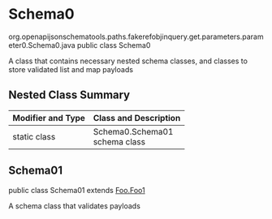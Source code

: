 # Schema0
org.openapijsonschematools.paths.fakerefobjinquery.get.parameters.parameter0.Schema0.java
public class Schema0

A class that contains necessary nested schema classes, and classes to store validated list and map payloads

## Nested Class Summary
| Modifier and Type | Class and Description |
| ----------------- | ---------------------- |
| static class | Schema0.Schema01<br> schema class |

## Schema01
public class Schema01
extends [Foo.Foo1](../../../components/schemas/Foo.md#foo1)

A schema class that validates payloads
